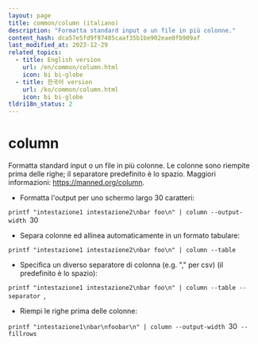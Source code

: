 ```yaml
---
layout: page
title: common/column (italiano)
description: "Formatta standard input o un file in più colonne."
content_hash: dca57e5fd9f97485caaf35b1be902eae0fb909af
last_modified_at: 2023-12-29
related_topics:
  - title: English version
    url: /en/common/column.html
    icon: bi bi-globe
  - title: 한국어 version
    url: /ko/common/column.html
    icon: bi bi-globe
tldri18n_status: 2
---
```

# column

Formatta standard input o un file in più colonne.
Le colonne sono riempite prima delle righe; il separatore predefinito è lo spazio.
Maggiori informazioni: <https://manned.org/column>.

- Formatta l'output per uno schermo largo 30 caratteri:

`printf "intestazione1 intestazione2\nbar foo\n" | column --output-width `<span class="tldr-var badge badge-pill bg-dark-lm bg-white-dm text-white-lm text-dark-dm font-weight-bold">30</span>

- Separa colonne ed allinea automaticamente in un formato tabulare:

`printf "intestazione1 intestazione2\nbar foo\n" | column --table`

- Specifica un diverso separatore di colonna (e.g. "," per csv) (il predefinito è lo spazio):

`printf "intestazione1 intestazione2\nbar foo\n" | column --table --separator `<span class="tldr-var badge badge-pill bg-dark-lm bg-white-dm text-white-lm text-dark-dm font-weight-bold">,</span>

- Riempi le righe prima delle colonne:

`printf "intestazione1\nbar\nfoobar\n" | column --output-width `<span class="tldr-var badge badge-pill bg-dark-lm bg-white-dm text-white-lm text-dark-dm font-weight-bold">30</span>` --fillrows`
